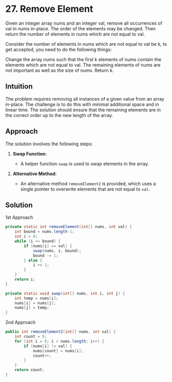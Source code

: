 # 27. Remove Element

Given an integer array nums and an integer val, remove all occurrences of val in nums in-place. The order of the elements may be changed. Then return the number of elements in nums which are not equal to val.

Consider the number of elements in nums which are not equal to val be k, to get accepted, you need to do the following things:

Change the array nums such that the first k elements of nums contain the elements which are not equal to val. The remaining elements of nums are not important as well as the size of nums.
Return k.
## Intuition

The problem requires removing all instances of a given value from an array in-place. The challenge is to do this with minimal additional space and in linear time. The solution should ensure that the remaining elements are in the correct order up to the new length of the array.

## Approach

The solution involves the following steps:

1. **Swap Function**:
   - A helper function `swap` is used to swap elements in the array.

2. **Alternative Method**:
   - An alternative method `removeElement2` is provided, which uses a single pointer to overwrite elements that are not equal to `val`.

## Solution

1st Approach
```java
private static int removeElement(int[] nums, int val) {
    int bound = nums.length-1;
    int i = 0;
    while (i <= bound) {
        if (nums[i] == val) {
            swap(nums, i, bound);
            bound -= 1;
        } else {
            i += 1;
        }
    }
    return i;
}

private static void swap(int[] nums, int i, int j) {
    int temp = nums[i];
    nums[i] = nums[j];
    nums[j] = temp;
}
```

2nd Approach
```java
public int removeElement2(int[] nums, int val) {
    int count = 0;
    for (int i = 0; i < nums.length; i++) {
        if (nums[i] != val) {
            nums[count] = nums[i];
            count++;
        }
    }
    return count;
}
```
